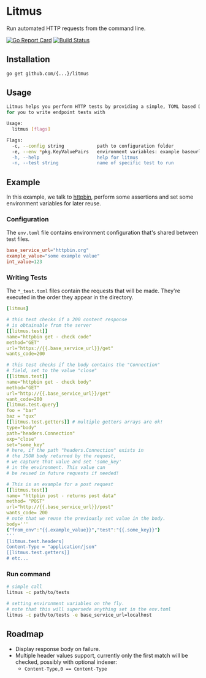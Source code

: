 # Litmus
Run automated HTTP requests from the command line.

[![Go Report Card](https://goreportcard.com/badge/github.com/codingconcepts/litmus)](https://goreportcard.com/report/github.com/codingconcepts/litmus) [![Build Status](https://travis-ci.org/codingconcepts/litmus.svg?branch=master)](https://travis-ci.org/codingconcepts/litmus)

## Installation

```bash
go get github.com/{...}/litmus
```

## Usage

```bash
Litmus helps you perform HTTP tests by providing a simple, TOML based DSL
for you to write endpoint tests with

Usage:
  litmus [flags]

Flags:
  -c, --config string            path to configuration folder
  -e, --env *pkg.KeyValuePairs   environment variables: example baseurl=httpbin.org"
  -h, --help                     help for litmus
  -n, --test string              name of specific test to run

```

## Example

In this example, we talk to [httpbin](http://httpbin.org/), perform some assertions and set some environment variables for later reuse.

### Configuration

The `env.toml` file contains environment configuration that's shared between test files.

```toml
base_service_url="httpbin.org"
example_value="some example value"
int_value=123
```

### Writing Tests

The `*_test.toml` files contain the requests that will be made.  They're executed in the order they appear in the directory.

```yaml
[litmus]

# this test checks if a 200 content response
# is obtainable from the server
[[litmus.test]]
name="httpbin get - check code"
method="GET"
url="https://{{.base_service_url}}/get"
wants_code=200

# this test checks if the body contains the "Connection"
# field, set to the value "close"
[[litmus.test]]
name="httpbin get - check body"
method="GET"
url="http://{{.base_service_url}}/get"
want_code=200
[litmus.test.query]
foo = "bar"
baz = "qux"
[[litmus.test.getters]] # multiple getters arrays are ok!
type="body"
path="headers.Connection"
exp="close"
set="some_key"
# here, if the path "headers.Connection" exists in
# the JSON body returned by the request,
# we capture that value and set 'some_key'
# in the environment. This value can
# be reused in future requests if needed!

# This is an example for a post request
[[litmus.test]]
name= "httpbin post - returns post data"
method= "POST"
url="http://{{.base_service_url}}/post"
wants_code= 200
# note that we reuse the previously set value in the body.
body='''
{"from_env":"{{.example_value}}","test":"{{.some_key}}"}
'''
[litmus.test.headers]
Content-Type = "application/json"
[[litmus.test.getters]]
# etc...
```

### Run command

```bash
# simple call
litmus -c path/to/tests

# setting environment variables on the fly.
# note that this will supersede anything set in the env.toml
litmus -c path/to/tests -e base_service_url=localhost
```

## Roadmap
* Display response body on failure.
* Multiple header values support, currently only the first match will be checked, possibly with optional indexer:
  * `Content-Type,0 == Content-Type`
